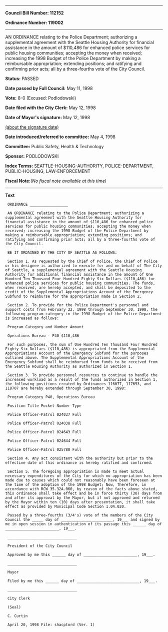 

********

**Council Bill Number: 112152**
   
**Ordinance Number: 119002**
********

 AN ORDINANCE relating to the Police Department; authorizing a supplemental agreement with the Seattle Housing Authority for financial assistance in the amount of $110,486 for enhanced police services for public housing communities; accepting the money when received; increasing the 1998 Budget of the Police Department by making a reimbursable appropriation; extending positions; and ratifying and confirming prior acts; all by a three-fourths vote of the City Council.

**Status:** PASSED
   
**Date passed by Full Council:** May 11, 1998
   
**Vote:** 8-0 (Excused: Podlodowski)
   
**Date filed with the City Clerk:** May 12, 1998
   
**Date of Mayor's signature:** May 12, 1998
   
[(about the signature date)](/~public/approvaldate.htm)
   
   
   
**Date introduced/referred to committee:** May 4, 1998
   
**Committee:** Public Safety, Health & Technology
   
**Sponsor:** PODLODOWSKI
   
   
**Index Terms:** SEATTLE-HOUSING-AUTHORITY, POLICE-DEPARTMENT, PUBLIC-HOUSING, LAW-ENFORCEMENT

**Fiscal Note:**_(No fiscal note available at this time)_

********

**Text**
   
```
 ORDINANCE _________________

 AN ORDINANCE relating to the Police Department; authorizing a supplemental agreement with the Seattle Housing Authority for financial assistance in the amount of $110,486 for enhanced police services for public housing communities; accepting the money when received; increasing the 1998 Budget of the Police Department by making a reimbursable appropriation; extending positions; and ratifying and confirming prior acts; all by a three-fourths vote of the City Council.

 BE IT ORDAINED BY THE CITY OF SEATTLE AS FOLLOWS:

 Section 1. As requested by the Chief of Police, the Chief of Police or his designee is authorized to execute for and on behalf of The City of Seattle, a supplemental agreement with the Seattle Housing Authority for additional financial assistance in the amount of One Hundred Ten Thousand Four Hundred Eighty Six Dollars ($110,486) for enhanced police services for public housing communities. The funds, when received, are hereby accepted, and shall be deposited to the credit of the Supplemental Appropriations Account of the Emergency Subfund to reimburse for the appropriation made in Section 2.

 Section 2. To provide for the Police Department's personnel and support costs from February 22, 1998 through September 30, 1998, the following program category in the 1998 Budget of the Police Department is increased as follows:

 Program Category and Number Amount

 Operations Bureau - P40 $110,486

 For such purposes, the sum of One Hundred Ten Thousand Four Hundred Eighty Six Dollars ($110,486) is appropriated from the Supplemental Appropriations Account of the Emergency Subfund for the purposes outlined above. The Supplemental Appropriations Account of the Emergency Subfund shall be reimbursed from funds to be received from the Seattle Housing Authority as authorized in Section 1.

 Section 3. To provide personnel resources to continue to handle the increased workload as a result of the funds authorized in Section 1, the following positions created by Ordinances 116077, 117653, and 118707 are hereby extended through September 30, 1998:

 Program Category P40, Operations Bureau

 Position Title Pocket Number Type

 Police Officer-Patrol 024037 Full

 Police Officer-Patrol 024038 Full

 Police Officer-Patrol 024643 Full

 Police Officer-Patrol 024644 Full

 Police Officer-Patrol 025788 Full

 Section 4. Any act consistent with the authority but prior to the effective date of this ordinance is hereby ratified and confirmed.

 Section 5. The foregoing appropriation is made to meet actual necessary expenditures of the City for which no appropriation has been made due to causes which could not reasonably have been foreseen at the time of the adoption of the 1998 Budget; Now, Therefore, in accordance with RCW 35.32A.060, by reason of the facts above stated, this ordinance shall take effect and be in force thirty (30) days from and after its approval by the Mayor, but if not approved and returned by the Mayor within ten (10) days after presentation, it shall take effect as provided by Municipal Code Section 1.04.020.

 Passed by a three-fourths (3/4's) vote of the members of the City Council the _____ day of _______________________, 19___ and signed by me in open session in authentication of its passage this ______ day of ________________________, 19___.

 _______________________________

 President of the City Council

 Approved by me this ______ day of ________________________, 19___.

 _______________________________

 Mayor

 Filed by me this ______ day of ____________________________, 19___.

 _______________________________

 City Clerk

 (Seal)

 C. Curtin

 April 20, 1998 File: shacptord (Ver. 1)

```
